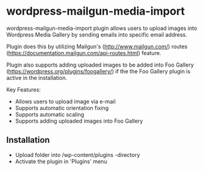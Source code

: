 # wordpress-mailgun-media-import

wordpress-mailgun-media-import plugin allows users to upload images into Wordpress Media Gallery by sending emails into specific email address.

Plugin does this by utilizing Mailgun's (http://www.mailgun.com/) routes (https://documentation.mailgun.com/api-routes.html) feature.

Plugin also supports adding uploaded images to be added into Foo Gallery (https://wordpress.org/plugins/foogallery/) if the the Foo Gallery plugin is active in the installation.

Key Features:

  * Allows users to upload image via e-mail
  * Supports automatic orientation fixing 
  * Supports automatic scaling
  * Supports adding uploaded images into Foo Gallery
  
## Installation

  * Upload folder into /wp-content/plugins -directory
  * Activate the plugin in 'Plugins' menu
